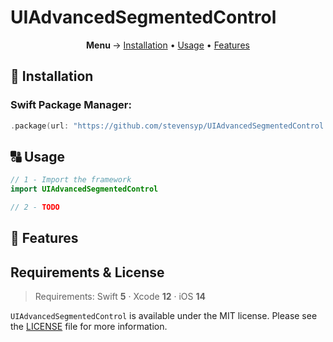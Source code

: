 # UIAdvancedSegmentedControl

<p align="center">
  <b> Menu </b>
  → <a href="#-installation">Installation</a>
  • <a href="#-usage">Usage</a>
  • <a href="#-features">Features</a>
</p>


## 📲 Installation
### Swift Package Manager:
```swift
.package(url: "https://github.com/stevensyp/UIAdvancedSegmentedControl.git")
```


## 🔠 Usage
```swift
// 1 - Import the framework
import UIAdvancedSegmentedControl

// 2 - TODO
```

## 🎨 Features


## Requirements & License
> Requirements: Swift __5__ · Xcode __12__ · iOS __14__

`UIAdvancedSegmentedControl` is available under the MIT license. Please see the [LICENSE](LICENSE) file for more information.
